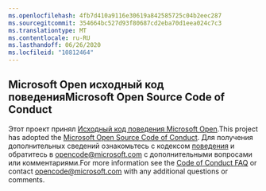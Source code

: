 ```yaml
---
ms.openlocfilehash: 4fb7d410a9116e30619a842585725c04b2eec287
ms.sourcegitcommit: 354664bc527d93f80687cd2eba70d1eea024c7c3
ms.translationtype: MT
ms.contentlocale: ru-RU
ms.lasthandoff: 06/26/2020
ms.locfileid: "10812464"
---
```

## <span data-ttu-id="0292e-101">Microsoft Open исходный код поведения</span><span class="sxs-lookup"><span data-stu-id="0292e-101">Microsoft Open Source Code of Conduct</span></span>
<span data-ttu-id="0292e-102">Этот проект принял [Исходный код поведения Microsoft Open](https://opensource.microsoft.com/codeofconduct/).</span><span class="sxs-lookup"><span data-stu-id="0292e-102">This project has adopted the [Microsoft Open Source Code of Conduct](https://opensource.microsoft.com/codeofconduct/).</span></span>
<span data-ttu-id="0292e-103">Для получения дополнительных сведений ознакомьтесь с кодексом [поведения](https://opensource.microsoft.com/codeofconduct/faq/) и обратитесь в [opencode@microsoft.com](mailto:opencode@microsoft.com) с дополнительными вопросами или комментариями.</span><span class="sxs-lookup"><span data-stu-id="0292e-103">For more information see the [Code of Conduct FAQ](https://opensource.microsoft.com/codeofconduct/faq/) or contact [opencode@microsoft.com](mailto:opencode@microsoft.com) with any additional questions or comments.</span></span>